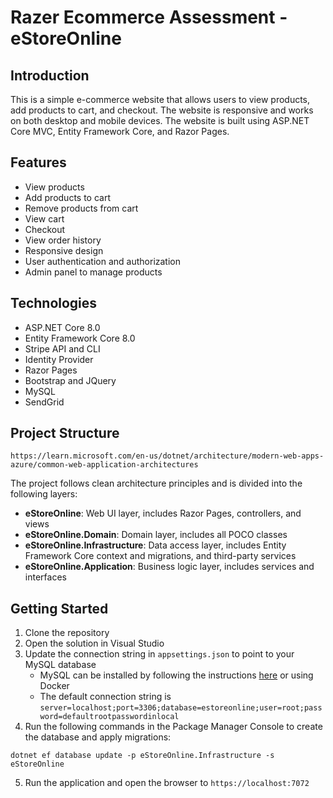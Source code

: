 # Razer Ecommerce Assessment - eStoreOnline

## Introduction

This is a simple e-commerce website that allows users to view products, add products to cart, and checkout. The website is responsive and works on both desktop and mobile devices.
The website is built using ASP.NET Core MVC, Entity Framework Core, and Razor Pages.

## Features

- View products
- Add products to cart
- Remove products from cart
- View cart
- Checkout
- View order history 
- Responsive design
- User authentication and authorization
- Admin panel to manage products

## Technologies

- ASP.NET Core 8.0
- Entity Framework Core 8.0
- Stripe API and CLI
- Identity Provider
- Razor Pages
- Bootstrap and JQuery
- MySQL
- SendGrid

## Project Structure

```
https://learn.microsoft.com/en-us/dotnet/architecture/modern-web-apps-azure/common-web-application-architectures
```
The project follows clean architecture principles and is divided into the following layers:

- **eStoreOnline**: Web UI layer, includes Razor Pages, controllers, and views
- **eStoreOnline.Domain**: Domain layer, includes all POCO classes
- **eStoreOnline.Infrastructure**: Data access layer, includes Entity Framework Core context and migrations, and third-party services
- **eStoreOnline.Application**: Business logic layer, includes services and interfaces

## Getting Started

1. Clone the repository
2. Open the solution in Visual Studio
3. Update the connection string in `appsettings.json` to point to your MySQL database
    - MySQL can be installed by following the instructions [here](https://dev.mysql.com/doc/mysql-installation-excerpt/8.0/en/) or using Docker
    - The default connection string is `server=localhost;port=3306;database=estoreonline;user=root;password=defaultrootpasswordinlocal`
4. Run the following commands in the Package Manager Console to create the database and apply migrations:

```
dotnet ef database update -p eStoreOnline.Infrastructure -s eStoreOnline
```

5. Run the application and open the browser to `https://localhost:7072`